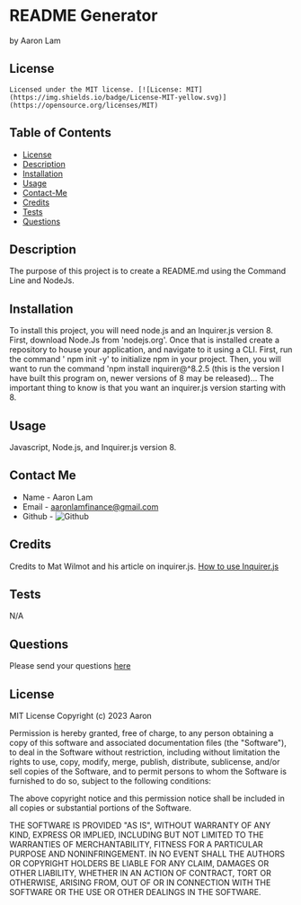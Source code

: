 
  # README Generator
  by Aaron Lam

  ## License
    Licensed under the MIT license. [![License: MIT](https://img.shields.io/badge/License-MIT-yellow.svg)](https://opensource.org/licenses/MIT)

  ## Table of Contents
  * [License](#license)
  * [Description](#description)
  * [Installation](#instillation)
  * [Usage](#usage)
  * [Contact-Me](#contact-me)
  * [Credits](#credits)
  * [Tests](#tests)
  * [Questions](#questions)

  ## Description
  The purpose of this project is to create a README.md using the Command Line and NodeJs.

  ## Installation
  To install this project, you will need node.js and an Inquirer.js version 8. First, download Node.Js from 'nodejs.org'. Once that is installed  create a repository to house your application, and navigate to it using a CLI. First, run the command ' npm init -y' to initialize npm in your project. Then, you will want to run the command 'npm install inquirer@^8.2.5 (this is the version I have built this program on, newer versions of 8 may be released)... The important thing to know is that you want an inquirer.js version starting with 8.

  ## Usage
  Javascript, Node.js, and Inquirer.js version 8.
  
  ## Contact Me
  * Name - Aaron Lam
  * Email - aaronlamfinance@gmail.com
  * Github - ![Github](https://github.com/alam2tg)
  
  ## Credits
  Credits to Mat Wilmot and his article on inquirer.js. [How to use Inquirer.js](https://javascript.plainenglish.io/how-to-inquirer-js-c10a4e05ef1f)

  ## Tests
  N/A

  ## Questions
   Please send your questions [here](mailto:aaronlamfinance@gmail.com)


  ## License
  MIT License
  Copyright (c) 2023 Aaron

  Permission is hereby granted, free of charge, to any person obtaining a copy
  of this software and associated documentation files (the "Software"), to deal
  in the Software without restriction, including without limitation the rights
  to use, copy, modify, merge, publish, distribute, sublicense, and/or sell
  copies of the Software, and to permit persons to whom the Software is
  furnished to do so, subject to the following conditions:

  The above copyright notice and this permission notice shall be included in all
  copies or substantial portions of the Software.

  THE SOFTWARE IS PROVIDED "AS IS", WITHOUT WARRANTY OF ANY KIND, EXPRESS OR
  IMPLIED, INCLUDING BUT NOT LIMITED TO THE WARRANTIES OF MERCHANTABILITY,
  FITNESS FOR A PARTICULAR PURPOSE AND NONINFRINGEMENT. IN NO EVENT SHALL THE
  AUTHORS OR COPYRIGHT HOLDERS BE LIABLE FOR ANY CLAIM, DAMAGES OR OTHER
  LIABILITY, WHETHER IN AN ACTION OF CONTRACT, TORT OR OTHERWISE, ARISING FROM,
  OUT OF OR IN CONNECTION WITH THE SOFTWARE OR THE USE OR OTHER DEALINGS IN THE
  SOFTWARE.
  